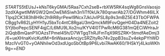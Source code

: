 $START$S5tEUsJ+kNsT6kyGMA/5Raa7Cxh2seB+rbXW5RK4sqWg8GnsVaosjo3zdXAgwtlMWGW2QmOwEMiSiwh3n1iTf0kUk780qnwrAb27/DGWhm46ILXTlpq2CK383h8H9c2h9iR8yrPewI9Ncx7JklJvIPSL8p9s3mBZ5E43TbOFWPACBgg1vR62LyHYH1yJ5bxTc4ntC8RgaU3mQmckM9FovQgeH04Da4NEZoit2SYjtboPepcSENF4qjC/L6MU9LXo2nu/KYV4I0TPwRcM6G381mQECiWHraJr2iQqbBmQanP1iOAzsTPmel45h/D7WTgqThRJFmTqX9RSZRK+5tmdfAeDmj3/6+ueXHnaKvicKutIM+6nWaaxaAncjycSRZItyRo74v2ppB3suZv4ekpPYhWDMzclVvGT0+yOANhilwOd3xdUgoSbOtBp9P6Lvbi7AwAK60/1HSkYj4LkoWKh9g==$END$